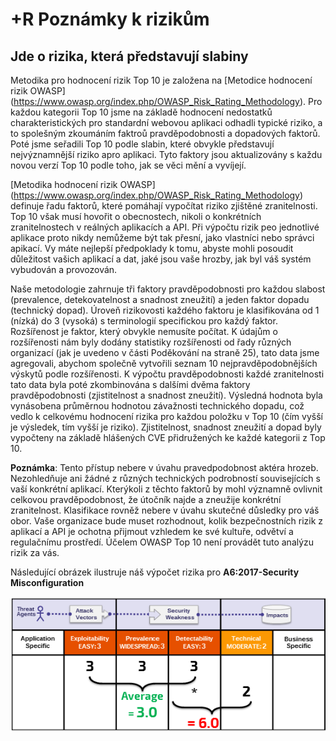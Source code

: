 # +R Poznámky k rizikům

## Jde o rizika, která představují slabiny

Metodika pro hodnocení rizik Top 10 je založena na [Metodice hodnocení rizik OWASP] (https://www.owasp.org/index.php/OWASP_Risk_Rating_Methodology). 
Pro každou kategorii Top 10 jsme na základě hodnocení nedostatků charakteristických pro standardní webovou aplikaci odhadli typické riziko, a to spolešným zkoumáním faktroů pravděpodobnosti a dopadových faktorů. Poté jsme seřadili Top 10 podle slabin, které obvykle představují nejvýznamnější riziko apro aplikaci. Tyto faktory jsou aktualizovány s každu novou verzí Top 10 podle toho, jak se věci mění a vyvíjejí.

[Metodika hodnocení rizik OWASP] (https://www.owasp.org/index.php/OWASP_Risk_Rating_Methodology) definuje řadu faktorů, které pomáhají vypočítat riziko zjištěné zranitelnosti. Top 10 však musí hovořit o obecnostech, nikoli o konkrétních zranitelnostech v reálných aplikacích a API. Při výpočtu rizik peo jednotlivé aplikace proto nikdy nemůžeme být tak přesní, jako vlastníci nebo správci apikací. Vy máte nejlepší předpoklady k tomu, abyste mohli posoudit důležitost vašich aplikací a dat, jaké jsou vaše hrozby, jak byl váš systém vybudován a provozován.

Naše metodologie zahrnuje tři faktory pravděpodobnosti pro každou slabost (prevalence, detekovatelnost a snadnost zneužití) a jeden faktor dopadu (technický dopad). Úroveň rizikovosti každého faktoru je klasifikována od 1 (nízká) do 3 (vysoká) s terminologií specifickou pro každý faktor. Rozšířenost je faktor, který obvykle nemusíte počítat. K údajům o rozšířenosti nám byly dodány statistiky rozšířenosti od řady různých organizací (jak je uvedeno v části Poděkování na straně 25), tato data jsme agregovali, abychom společně vytvořili seznam 10 nejpravděpodobnějších výskytů podle rozšířenosti. K výpočtu pravděpodobnosti každé zranitelnosti tato data byla poté zkombinována s dalšími dvěma faktory pravděpodobnosti (zjistitelnost a snadnost zneužití). Výsledná hodnota byla vynásobena průměrnou hodnotou závažnosti technického dopadu, což vedlo k celkovému hodnocení rizika pro každou položku v Top 10 (čím vyšší je výsledek, tím vyšší je riziko). Zjistitelnost, snadnost zneužití a dopad byly vypočteny na základě hlášených CVE přidružených ke každé kategorii z Top 10. 

**Poznámka**: Tento přístup nebere v úvahu pravedpodobnost aktéra hrozeb. Nezohledňuje ani žádné z různých technických podrobností souvisejících s vaší konkrétní aplikací. Kterýkoli z těchto faktorů by mohl významně ovlivnit celkovou pravděpodobnost, že útočník najde a zneužije konkrétní zranitelnost. Klasifikace rovněž nebere v úvahu skutečné důsledky pro váš obor. Vaše organizace bude muset rozhodnout, kolik bezpečnostních rizik z aplikací a API je ochotna přijmout vzhledem ke své kultuře, odvětví a regulačnímu prostředí. Účelem OWASP Top 10 není provádět tuto analýzu rizik za vás.

Následující obrázek ilustruje náš výpočet rizika pro **A6:2017-Security Misconfiguration**

![Risk Calculation for A6:2017-Security Misconfiguration](images/0xc0-risk-explanation.png)

